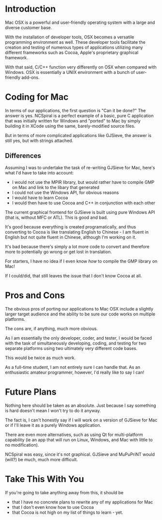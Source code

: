 # Introduction #

Mac OSX is a powerful and user-friendly operating system with a large and diverse customer base.

With the installation of developer tools, OSX becomes a versatile programming environment as well. These developer tools facilitate the creation and testing of numerous types of applications utilizing many different frameworks such as Cocoa, Apple's proprietary graphical framework.

With that said, C/C++ function very differently on OSX when compared with Windows. OSX is essentially a UNIX environment with a bunch of user-friendly add-ons.

# Coding for Mac #

In terms of our applications, the first question is "Can it be done?" The answer is yes. NCSpiral is a perfect example of a basic, pure C application that was initially written for Windows and "ported" to Mac by simply building it in XCode using the same, barely-modified source files.

But in terms of more complicated applications like GJSieve, the answer is still yes, but with strings attached.

## Differences ##

Assuming I was to undertake the task of re-writing GJSieve for Mac, here's what I'd have to take into account:

  * I would not use the MPIR library, but would rather have to compile GMP on Mac and link to the libary that generated
  * I could not use the Windows API, for obvious reasons
  * I would have to learn Cocoa
  * I would then have to use Cocoa and C++ in conjunction with each other

The current graphical frontend for GJSieve is built using pure Windows API (that is, without MFC or ATL). This is good and bad.

It's good because everything is created programatically, and thus converting to Cocoa is like translating English to Chinese - I am fluent in English but not quite fluent in Chinese, although I'm working on it.

It's bad because there's simply a lot more code to convert and therefore more to potentially go wrong or get lost in translation.

For starters, I have no idea if I even know _how_ to compile the GMP library on Mac!

If I could/did, that still leaves the issue that I don't know Cocoa at all.

# Pros and Cons #

The obvious pros of porting our applications to Mac OSX include a slightly larger target audience and the ability to be sure our code works on multiple platforms.

The cons are, if anything, much more obvious.

As I am essentially the only developer, coder, and tester, I would be faced with the task of simultaneously developing, coding, and testing for two separate platforms using two ultimately very different code bases.

This would be twice as much work.

As a full-time student, I am not entirely sure I can handle that. As an enthusiastic amateur programmer, however, I'd really like to say I can!

# Future Plans #

Nothing here should be taken as an absolute. Just because I say something is hard doesn't mean I won't try to do it anyway.

The fact is, I can't honestly say if I will work on a version of GJSieve for Mac or if I'll leave it as a purely Windows application.

There are even more alternatives, such as using Qt for multi-platform capability (ie an app that will run on Linux, Windows, and Mac with little to no modification).

NCSpiral was easy, since it's not graphical. GJSieve and MuPuPriNT would (will?) be much, much more difficult.

# Take This With You #

If you're going to take anything away from this, it should be

  * that I have no concrete plans to rewrite any of my applications for Mac
  * that I don't even know how to use Cocoa
  * that Cocoa is not high on my list of things to learn - yet.
